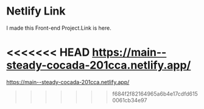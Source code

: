 # Netlify Link

I made this Front-end Project.Link is here.

<<<<<<< HEAD
https://main--steady-cocada-201cca.netlify.app/
=======
https://main--steady-cocada-201cca.netlify.app/
>>>>>>> f684f2f82164965a6b4e17cdfd6150061cb34e97
